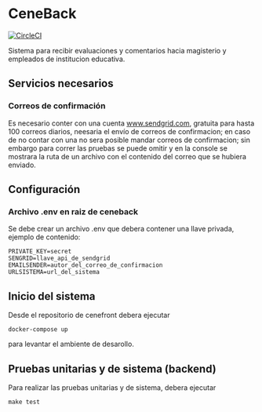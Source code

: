 # CeneBack
[![CircleCI](https://circleci.com/gh/xalakox/ceneback.svg?style=svg)](https://circleci.com/gh/xalakox/ceneback)

Sistema para recibir evaluaciones y comentarios hacia magisterio y empleados
de institucion educativa.

## Servicios necesarios

### Correos de confirmación

Es necesario conter con una cuenta www.sendgrid.com, gratuita para hasta
100 correos diarios, neesaria el envío de correos de confirmacion;
en caso de no contar con una no sera posible mandar correos de confirmacion; sin embargo
para correr las pruebas se puede omitir y en la console se mostrara la ruta de un archivo con el
contenido del correo que se hubiera enviado.


## Configuración

### Archivo .env en raiz de ceneback
Se debe crear un archivo .env que debera contener una llave privada, ejemplo de contenido:
```
PRIVATE_KEY=secret
SENGRID=llave_api_de_sendgrid
EMAILSENDER=autor_del_correo_de_confirmacion
URLSISTEMA=url_del_sistema
```

## Inicio del sistema

Desde el repositorio de cenefront debera ejecutar 
```
docker-compose up
```
para levantar el ambiente de desarollo.

## Pruebas unitarias y de sistema (backend)
Para realizar las pruebas unitarias y de sistema, debera ejecutar
```
make test
```
